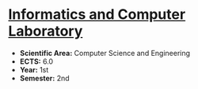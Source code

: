 # [Informatics and Computer Laboratory](https://www.isel.pt/en/leic/informatics-and-computer-laboratory)

* **Scientific Area:** Computer Science and Engineering
* **ECTS:** 6.0
* **Year:** 1st
* **Semester:** 2nd
